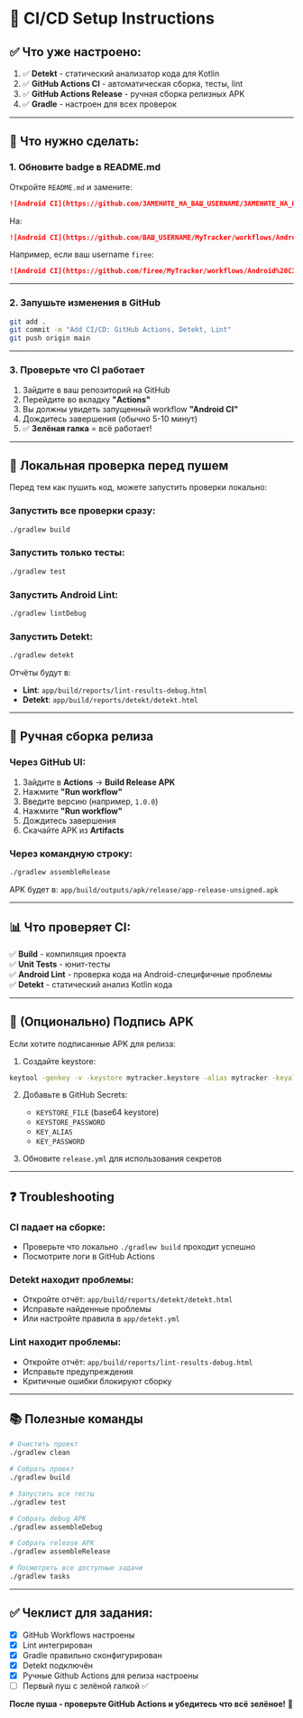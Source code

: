 # 🚀 CI/CD Setup Instructions

## ✅ Что уже настроено:

1. ✅ **Detekt** - статический анализатор кода для Kotlin
2. ✅ **GitHub Actions CI** - автоматическая сборка, тесты, lint
3. ✅ **GitHub Actions Release** - ручная сборка релизных APK
4. ✅ **Gradle** - настроен для всех проверок

---

## 📝 Что нужно сделать:

### 1. Обновите badge в README.md

Откройте `README.md` и замените:
```markdown
![Android CI](https://github.com/ЗАМЕНИТЕ_НА_ВАШ_USERNAME/ЗАМЕНИТЕ_НА_НАЗВАНИЕ_РЕПО/workflows/Android%20CI/badge.svg)
```

На:
```markdown
![Android CI](https://github.com/ВАШ_USERNAME/MyTracker/workflows/Android%20CI/badge.svg)
```

Например, если ваш username `firee`:
```markdown
![Android CI](https://github.com/firee/MyTracker/workflows/Android%20CI/badge.svg)
```

---

### 2. Запушьте изменения в GitHub

```bash
git add .
git commit -m "Add CI/CD: GitHub Actions, Detekt, Lint"
git push origin main
```

---

### 3. Проверьте что CI работает

1. Зайдите в ваш репозиторий на GitHub
2. Перейдите во вкладку **"Actions"**
3. Вы должны увидеть запущенный workflow **"Android CI"**
4. Дождитесь завершения (обычно 5-10 минут)
5. ✅ **Зелёная галка** = всё работает!

---

## 🔧 Локальная проверка перед пушем

Перед тем как пушить код, можете запустить проверки локально:

### Запустить все проверки сразу:
```bash
./gradlew build
```

### Запустить только тесты:
```bash
./gradlew test
```

### Запустить Android Lint:
```bash
./gradlew lintDebug
```

### Запустить Detekt:
```bash
./gradlew detekt
```

Отчёты будут в:
- **Lint**: `app/build/reports/lint-results-debug.html`
- **Detekt**: `app/build/reports/detekt/detekt.html`

---

## 🎯 Ручная сборка релиза

### Через GitHub UI:

1. Зайдите в **Actions** → **Build Release APK**
2. Нажмите **"Run workflow"**
3. Введите версию (например, `1.0.0`)
4. Нажмите **"Run workflow"**
5. Дождитесь завершения
6. Скачайте APK из **Artifacts**

### Через командную строку:

```bash
./gradlew assembleRelease
```

APK будет в: `app/build/outputs/apk/release/app-release-unsigned.apk`

---

## 📊 Что проверяет CI:

✅ **Build** - компиляция проекта  
✅ **Unit Tests** - юнит-тесты  
✅ **Android Lint** - проверка кода на Android-специфичные проблемы  
✅ **Detekt** - статический анализ Kotlin кода  

---

## 🔐 (Опционально) Подпись APK

Если хотите подписанные APK для релиза:

1. Создайте keystore:
```bash
keytool -genkey -v -keystore mytracker.keystore -alias mytracker -keyalg RSA -keysize 2048 -validity 10000
```

2. Добавьте в GitHub Secrets:
   - `KEYSTORE_FILE` (base64 keystore)
   - `KEYSTORE_PASSWORD`
   - `KEY_ALIAS`
   - `KEY_PASSWORD`

3. Обновите `release.yml` для использования секретов

---

## ❓ Troubleshooting

### CI падает на сборке:
- Проверьте что локально `./gradlew build` проходит успешно
- Посмотрите логи в GitHub Actions

### Detekt находит проблемы:
- Откройте отчёт: `app/build/reports/detekt/detekt.html`
- Исправьте найденные проблемы
- Или настройте правила в `app/detekt.yml`

### Lint находит проблемы:
- Откройте отчёт: `app/build/reports/lint-results-debug.html`
- Исправьте предупреждения
- Критичные ошибки блокируют сборку

---

## 📚 Полезные команды

```bash
# Очистить проект
./gradlew clean

# Собрать проект
./gradlew build

# Запустить все тесты
./gradlew test

# Собрать debug APK
./gradlew assembleDebug

# Собрать release APK
./gradlew assembleRelease

# Посмотреть все доступные задачи
./gradlew tasks
```

---

## ✅ Чеклист для задания:

- [x] GitHub Workflows настроены
- [x] Lint интегрирован
- [x] Gradle правильно сконфигурирован
- [x] Detekt подключён
- [x] Ручные Github Actions для релиза настроены
- [ ] Первый пуш с зелёной галкой ✅

**После пуша - проверьте GitHub Actions и убедитесь что всё зелёное!** 🎉

